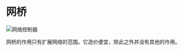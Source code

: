 # 网桥

![网络控制器](https://cdn.jsdelivr.net/gh/GuizhanCraft/Networks-Wiki/images/network-bridge.png ':size=25%')

网桥的作用只有扩展网络的范围。它造价便宜，除此之外并没有其他的作用。
